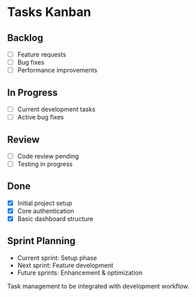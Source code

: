 # Tasks Kanban

## Backlog
- [ ] Feature requests
- [ ] Bug fixes
- [ ] Performance improvements

## In Progress
- [ ] Current development tasks
- [ ] Active bug fixes

## Review
- [ ] Code review pending
- [ ] Testing in progress

## Done
- [x] Initial project setup
- [x] Core authentication
- [x] Basic dashboard structure

## Sprint Planning
- Current sprint: Setup phase
- Next sprint: Feature development
- Future sprints: Enhancement & optimization

Task management to be integrated with development workflow.